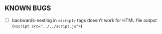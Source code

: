 ## KNOWN BUGS

- [ ] backwards-nesting in `<script>` tags doesn't work for HTML file output (`<script src="../../script.js">`)
